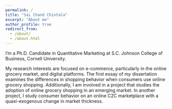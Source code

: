```yaml
---
permalink: /
title: "Sai Chand Chintala"
excerpt: "About me"
author_profile: true
redirect_from: 
  - /about/
  - /about.html
---
```


I’m a Ph.D. Candidate in Quantitative Marketing at S.C. Johnson College of Business, Cornell University.

My research interests are focused on e-commerce, particularly in the online grocery market, and digital platforms. The first essay of my dissertation examines the differences in shopping behavior when consumers use online grocery shopping. Additionally, I am involved in a project that studies the adoption of online grocery shopping in an emerging market. In another project, I study consumer behavior on an online C2C marketplace with a quasi-exogenous change in market thickness.
<!-- My research interest is in the area of online grocery retailing. The first essay of my dissertation examines the differences in shopping behavior when consumers use online grocery shopping. In another project, we study the differences in online grocery adoption in an emerging market. -->
<!-- In my other research streams, I investigate how to leverage digital consumption experience by implementing diverse cues to help consumers achieve their goals. -->
